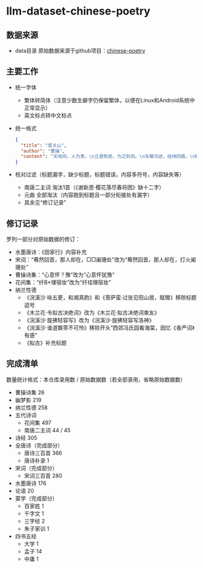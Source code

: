 # llm-dataset-chinese-poetry

## 数据来源

- data目录 原始数据来源于github项目：[chinese-poetry](https://github.com/chinese-poetry/chinese-poetry)

## 主要工作

- 统一字体
    - 繁体转简体（注意少数生僻字仍保留繁体，以便在Linux和Android系统中正常显示）
    - 英文标点转中文标点

- 统一格式
  ```json
  {
    "title": "度关山",
    "author": "曹操",
    "content": "天地间，人为贵。\n立君牧民，为之轨则。\n车辙马迹，经纬四极。\n黜陟幽明，黎庶繁息。\n于铄贤圣，总统邦域。\n封建五爵，井田刑狱。\n有燔丹书，无普赦赎。\n皋陶甫侯，何有失职？\n嗟哉后世，改制易律。\n劳民为君，役赋其力。\n舜漆食器，畔者十国，\n不及唐尧，采椽不斫。\n世叹伯夷，欲以厉俗。\n侈恶之大，俭为共德。\n许由推让，岂有讼曲？\n兼爱尚同，疏者为戚。"
  }
  ```

- 校对过滤（标题漏字，缺少标题，标题错误，内容多符号，内容缺失等）
    - 南唐二主词 淘汰1首（《谢新恩·樱花落尽春将困》缺十二字）
    - 元曲 全部淘汰（内容跑到标题且一部分衔接处有漏字）
    - 其余见“修订记录”

## 修订记录

罗列一部分对原始数据的修订：

- 水墨唐诗：《田家行》内容补充
- 宋词：“蓦然回首，那人却在，□□阑珊处”改为“蓦然回首，那人却在，灯火阑珊处”
- 曹操诗集：“心意怀？豫”改为“心意怀犹豫”
- 花间集：“纤B*理宿妆”改为“纤珪理宿妆”
- 纳兰性德
    - 《浣溪沙·咏五更，和湘真韵》和《菩萨蛮·过张见阳山居，赋赠》移除标题逗号
    - 《木兰花·令拟古决绝词》改为《木兰花·拟古决绝词柬友》
    - 《浣溪沙·旋拂轻容写》改为《浣溪沙·旋拂轻容写洛神》
    - 《浣溪沙·谁道飘零不可怜》移除开头“西郊冯氏园看海棠，因忆《香严词》有感”
    - 《拟古》补充标题

## 完成清单

数量统计格式：本仓库录用数 / 原始数据数（若全部录用，省略原始数据数）

- 曹操诗集 26
- 幽梦影 219
- 纳兰性德 258
- 五代诗词
    - 花间集 497
    - 南唐二主词 44 / 45
- 诗经 305
- 全唐诗（完成部分）
    - 唐诗三百首 366
    - 唐诗补录 1
- 宋词（完成部分）
    - 宋词三百首 280
- 水墨唐诗 176
- 论语 20
- 蒙学（完成部分）
    - 百家姓 1
    - 千字文 1
    - 三字经 2
    - 朱子家训 1
- 四书五经
    - 大学 1
    - 孟子 14
    - 中庸 1